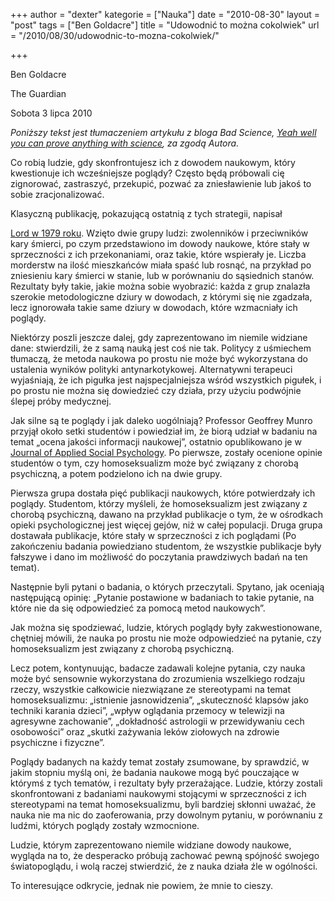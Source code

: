 +++
author = "dexter"
kategorie = ["Nauka"]
date = "2010-08-30"
layout = "post"
tags = ["Ben Goldacre"]
title = "Udowodnić to można cokolwiek"
url = "/2010/08/30/udowodnic-to-mozna-cokolwiek/"

+++

Ben Goldacre
  
The Guardian
  
Sobota 3 lipca 2010

_Poniższy tekst jest tłumaczeniem artykułu z bloga Bad Science, [Yeah well you can prove anything with science][1], za zgodą Autora._

Co robią ludzie, gdy skonfrontujesz ich z dowodem naukowym, który kwestionuje ich wcześniejsze poglądy? Często będą próbowali cię zignorować, zastraszyć, przekupić, pozwać za zniesławienie lub jakoś to sobie zracjonalizować. 

<!--more-->Klasyczną publikację, pokazującą ostatnią z tych strategii, napisał 

[Lord w 1979 roku][2]. Wzięto dwie grupy ludzi: zwolenników i przeciwników kary śmierci, po czym przedstawiono im dowody naukowe, które stały w sprzeczności z ich przekonaniami, oraz takie, które wspierały je. Liczba morderstw na ilość mieszkańców miała spaść lub rosnąć, na przykład po zniesieniu kary śmierci w stanie, lub w porównaniu do sąsiednich stanów. Rezultaty były takie, jakie można sobie wyobrazić: każda z grup znalazła szerokie metodologiczne dziury w dowodach, z którymi się nie zgadzała, lecz ignorowała takie same dziury w dowodach, które wzmacniały ich poglądy. 

Niektórzy poszli jeszcze dalej, gdy zaprezentowano im niemile widziane dane: stwierdzili, że z samą nauką jest coś nie tak. Politycy z uśmiechem tłumaczą, że metoda naukowa po prostu nie może być wykorzystana do ustalenia wyników polityki antynarkotykowej. Alternatywni terapeuci wyjaśniają, że ich pigułka jest najspecjalniejsza wśród wszystkich pigułek, i po prostu nie można się dowiedzieć czy działa, przy użyciu podwójnie ślepej próby medycznej. 

Jak silne są te poglądy i jak daleko uogólniają? Professor Geoffrey Munro przyjął około setki studentów i powiedział im, że biorą udział w badaniu na temat &#8222;ocena jakości informacji naukowej&#8221;, ostatnio opublikowano je w [Journal of Applied Social Psychology][3]. Po pierwsze, zostały ocenione opinie studentów o tym, czy homoseksualizm może być związany z chorobą psychiczną, a potem podzielono ich na dwie grupy. 

Pierwsza grupa dostała pięć publikacji naukowych, które potwierdzały ich poglądy. Studentom, którzy myśleli, że homoseksualizm jest związany z chorobą psychiczną, dawano na przykład publikacje o tym, że w ośrodkach opieki psychologicznej jest więcej gejów, niż w całej populacji. Druga grupa dostawała publikacje, które stały w sprzeczności z ich poglądami (Po zakończeniu badania powiedziano studentom, że wszystkie publikacje były fałszywe i dano im możliwość do poczytania prawdziwych badań na ten temat). 

Następnie byli pytani o badania, o których przeczytali. Spytano, jak oceniają następującą opinię: &#8222;Pytanie postawione w badaniach to takie pytanie, na które nie da się odpowiedzieć za pomocą metod naukowych&#8221;. 

Jak można się spodziewać, ludzie, których poglądy były zakwestionowane, chętniej mówili, że nauka po prostu nie może odpowiedzieć na pytanie, czy homoseksualizm jest związany z chorobą psychiczną. 

Lecz potem, kontynuując, badacze zadawali kolejne pytania, czy nauka może być sensownie wykorzystana do zrozumienia wszelkiego rodzaju rzeczy, wszystkie całkowicie niezwiązane ze stereotypami na temat homoseksualizmu: &#8222;istnienie jasnowidzenia&#8221;, &#8222;skuteczność klapsów jako techniki karania dzieci&#8221;, &#8222;wpływ oglądania przemocy w telewizji na agresywne zachowanie&#8221;, &#8222;dokładność astrologii w przewidywaniu cech osobowości&#8221; oraz &#8222;skutki zażywania leków ziołowych na zdrowie psychiczne i fizyczne&#8221;. 

Poglądy badanych na każdy temat zostały zsumowane, by sprawdzić, w jakim stopniu myślą oni, że badania naukowe mogą być pouczające w którymś z tych tematów, i rezultaty były przerażające. Ludzie, którzy zostali skonfrontowani z badaniami naukowymi stojącymi w sprzeczności z ich stereotypami na temat homoseksualizmu, byli bardziej skłonni uważać, że nauka nie ma nic do zaoferowania, przy dowolnym pytaniu, w porównaniu z ludźmi, których poglądy zostały wzmocnione. 

Ludzie, którym zaprezentowano niemile widziane dowody naukowe, wygląda na to, że desperacko próbują zachować pewną spójność swojego światopoglądu, i wolą raczej stwierdzić, że z nauka działa źle w ogólności. 

To interesujące odkrycie, jednak nie powiem, że mnie to cieszy.

 [1]: http://www.badscience.net/2010/07/yeah-well-you-can-prove-anything-with-science/
 [2]: http://socrates.berkeley.edu/~maccoun/ar_bias.html
 [3]: http://onlinelibrary.wiley.com/doi/10.1111/j.1559-1816.2010.00588.x/abstract